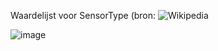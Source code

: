 Waardelijst voor SensorType (bron: ![Wikipedia](https://en.wikipedia.org/wiki/List_of_sensors)


![image](https://user-images.githubusercontent.com/72614432/138463703-8ad6d3a8-16ac-4875-9d96-8ff38d1d56c9.png)
